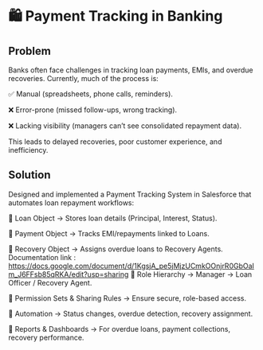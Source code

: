 # 🛍️ Payment Tracking in Banking 
## Problem 

Banks often face challenges in tracking loan payments, EMIs, and overdue recoveries. Currently, much of the process is:

✅ Manual (spreadsheets, phone calls, reminders).

❌ Error-prone (missed follow-ups, wrong tracking).

❌ Lacking visibility (managers can’t see consolidated repayment data).

This leads to delayed recoveries, poor customer experience, and inefficiency.
## Solution

Designed and implemented a Payment Tracking System in Salesforce that automates loan repayment workflows:

🔹 Loan Object → Stores loan details (Principal, Interest, Status).

🔹 Payment Object → Tracks EMI/repayments linked to Loans.

🔹 Recovery Object → Assigns overdue loans to Recovery Agents.
Documentation link : https://docs.google.com/document/d/1KgsjA_pe5jMjzUCmkOOnjrR0GbOaIm_J6FFsb85qRKA/edit?usp=sharing
🔹 Role Hierarchy → Manager → Loan Officer / Recovery Agent.

🔹 Permission Sets & Sharing Rules → Ensure secure, role-based access.

🔹 Automation → Status changes, overdue detection, recovery assignment.

🔹 Reports & Dashboards → For overdue loans, payment collections, recovery performance.
